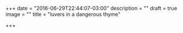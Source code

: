 +++
date = "2016-06-29T22:44:07-03:00"
description = ""
draft = true
image = ""
title = "luvers in a dangerous thyme"

+++
